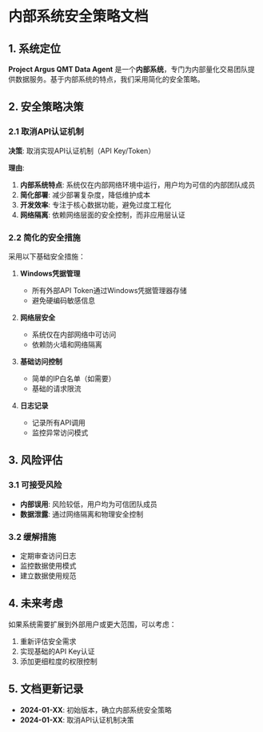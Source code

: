 # 内部系统安全策略文档

## 1. 系统定位

**Project Argus QMT Data Agent** 是一个**内部系统**，专门为内部量化交易团队提供数据服务。基于内部系统的特点，我们采用简化的安全策略。

## 2. 安全策略决策

### 2.1 取消API认证机制

**决策**: 取消实现API认证机制（API Key/Token）

**理由**:
1. **内部系统特点**: 系统仅在内部网络环境中运行，用户均为可信的内部团队成员
2. **简化部署**: 减少部署复杂度，降低维护成本
3. **开发效率**: 专注于核心数据功能，避免过度工程化
4. **网络隔离**: 依赖网络层面的安全控制，而非应用层认证

### 2.2 简化的安全措施

采用以下基础安全措施：

1. **Windows凭据管理**
   - 所有外部API Token通过Windows凭据管理器存储
   - 避免硬编码敏感信息

2. **网络层安全**
   - 系统仅在内部网络中可访问
   - 依赖防火墙和网络隔离

3. **基础访问控制**
   - 简单的IP白名单（如需要）
   - 基础的请求限流

4. **日志记录**
   - 记录所有API调用
   - 监控异常访问模式

## 3. 风险评估

### 3.1 可接受风险

- **内部误用**: 风险较低，用户均为可信团队成员
- **数据泄露**: 通过网络隔离和物理安全控制

### 3.2 缓解措施

- 定期审查访问日志
- 监控数据使用模式
- 建立数据使用规范

## 4. 未来考虑

如果系统需要扩展到外部用户或更大范围，可以考虑：

1. 重新评估安全需求
2. 实现基础的API Key认证
3. 添加更细粒度的权限控制

## 5. 文档更新记录

- **2024-01-XX**: 初始版本，确立内部系统安全策略
- **2024-01-XX**: 取消API认证机制决策
